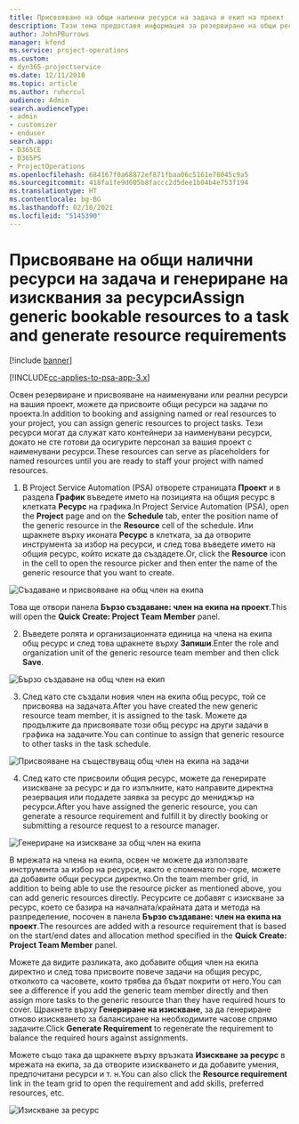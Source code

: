 ```yaml
---
title: Присвояване на общи налични ресурси на задача и екип на проект
description: Тази тема предоставя информация за резервиране на общи ресурси за задачи и екипи на проекти.
author: JohnPBurrows
manager: kfend
ms.service: project-operations
ms.custom:
- dyn365-projectservice
ms.date: 12/11/2018
ms.topic: article
ms.author: ruhercul
audience: Admin
search.audienceType:
- admin
- customizer
- enduser
search.app:
- D365CE
- D365PS
- ProjectOperations
ms.openlocfilehash: 684167f0a68872ef871fbaa06c5161e78045c9a5
ms.sourcegitcommit: 418fa1fe9d605b8faccc2d5dee1b04b4e753f194
ms.translationtype: HT
ms.contentlocale: bg-BG
ms.lasthandoff: 02/10/2021
ms.locfileid: "5145390"
---
```

# <a name="assign-generic-bookable-resources-to-a-task-and-generate-resource-requirements"></a><span data-ttu-id="a4eeb-103">Присвояване на общи налични ресурси на задача и генериране на изисквания за ресурси</span><span class="sxs-lookup"><span data-stu-id="a4eeb-103">Assign generic bookable resources to a task and generate resource requirements</span></span> 

[!include [banner](../includes/psa-now-project-operations.md)]

[!INCLUDE[cc-applies-to-psa-app-3.x](../includes/cc-applies-to-psa-app-3x.md)]

<span data-ttu-id="a4eeb-104">Освен резервиране и присвояване на наименувани или реални ресурси на вашия проект, можете да присвоите общи ресурси на задачи по проекта.</span><span class="sxs-lookup"><span data-stu-id="a4eeb-104">In addition to booking and assigning named or real resources to your project, you can assign generic resources to project tasks.</span></span> <span data-ttu-id="a4eeb-105">Тези ресурси могат да служат като контейнери за наименувани ресурси, докато не сте готови да осигурите персонал за вашия проект с наименувани ресурси.</span><span class="sxs-lookup"><span data-stu-id="a4eeb-105">These resources can serve as placeholders for named resources until you are ready to staff your project with named resources.</span></span> 

1. <span data-ttu-id="a4eeb-106">В Project Service Automation (PSA) отворете страницата **Проект** и в раздела **График** въведете името на позицията на общия ресурс в клетката **Ресурс** на графика.</span><span class="sxs-lookup"><span data-stu-id="a4eeb-106">In Project Service Automation (PSA), open the **Project** page and on the **Schedule** tab, enter the position name of the generic resource in the **Resource** cell of the schedule.</span></span> <span data-ttu-id="a4eeb-107">Или щракнете върху иконата **Ресурс** в клетката, за да отворите инструмента за избор на ресурси, и след това въведете името на общия ресурс, който искате да създадете.</span><span class="sxs-lookup"><span data-stu-id="a4eeb-107">Or, click the **Resource** icon in the cell to open the resource picker and then enter the name of the generic resource that you want to create.</span></span>

![Създаване и присвояване на общ член на екипа](media/RM-how-to-9.png)

<span data-ttu-id="a4eeb-109">Това ще отвори панела **Бързо създаване: член на екипа на проект**.</span><span class="sxs-lookup"><span data-stu-id="a4eeb-109">This will open the **Quick Create: Project Team Member** panel.</span></span> 

2. <span data-ttu-id="a4eeb-110">Въведете ролята и организационната единица на члена на екипа общ ресурс и след това щракнете върху **Запиши**.</span><span class="sxs-lookup"><span data-stu-id="a4eeb-110">Enter the role and organization unit of the generic resource team member and then click **Save**.</span></span>

![Бързо създаване на общ член на екип](media/RM-how-to-10.png)

3. <span data-ttu-id="a4eeb-112">След като сте създали новия член на екипа общ ресурс, той се присвоява на задачата.</span><span class="sxs-lookup"><span data-stu-id="a4eeb-112">After you have created the new generic resource team member, it is assigned to the task.</span></span> <span data-ttu-id="a4eeb-113">Можете да продължите да присвоявате този общ ресурс на други задачи в графика на задачите.</span><span class="sxs-lookup"><span data-stu-id="a4eeb-113">You can continue to assign that generic resource to other tasks in the task schedule.</span></span>

![Присвояване на съществуващ общ член на екипа на задачи](media/RM-how-to-11.png)

4. <span data-ttu-id="a4eeb-115">След като сте присвоили общия ресурс, можете да генерирате изискване за ресурс и да го изпълните, като направите директна резервация или подадете заявка за ресурс до мениджър на ресурси.</span><span class="sxs-lookup"><span data-stu-id="a4eeb-115">After you have assigned the generic resource, you can generate a resource requirement and fulfill it by directly booking or submitting a resource request to a resource manager.</span></span>

![Генериране на изискване за общ член на екипа](media/RM-how-to-12.png)

<span data-ttu-id="a4eeb-117">В мрежата на члена на екипа, освен че можете да използвате инструмента за избор на ресурси, както е споменато по-горе, можете да добавите общи ресурси директно.</span><span class="sxs-lookup"><span data-stu-id="a4eeb-117">On the team member grid, in addition to being able to use the resource picker as mentioned above, you can add generic resources directly.</span></span> <span data-ttu-id="a4eeb-118">Ресурсите се добавят с изискване за ресурс, което се базира на началната/крайната дата и метода на разпределение, посочен в панела **Бързо създаване: член на екипа на проект**.</span><span class="sxs-lookup"><span data-stu-id="a4eeb-118">The resources are added with a resource requirement that is based on the start/end dates and allocation method specified in the **Quick Create: Project Team Member** panel.</span></span>

<span data-ttu-id="a4eeb-119">Можете да видите разликата, ако добавите общия член на екипа директно и след това присвоите повече задачи на общия ресурс, отколкото са часовете, които трябва да бъдат покрити от него.</span><span class="sxs-lookup"><span data-stu-id="a4eeb-119">You can see a difference if you add the generic team member directly and then assign more tasks to the generic resource than they have required hours to cover.</span></span> <span data-ttu-id="a4eeb-120">Щракнете върху **Генериране на изискване**, за да генериране отново изискването за балансиране на необходимите часове спрямо задачите.</span><span class="sxs-lookup"><span data-stu-id="a4eeb-120">Click **Generate Requirement** to regenerate the requirement to balance the required hours against assignments.</span></span>

<span data-ttu-id="a4eeb-121">Можете също така да щракнете върху връзката **Изискване за ресурс** в мрежата на екипа, за да отворите изискването и да добавите умения, предпочитани ресурси и т. н.</span><span class="sxs-lookup"><span data-stu-id="a4eeb-121">You can also click the **Resource requirement** link in the team grid to open the requirement and add skills, preferred resources, etc.</span></span>

![Изискване за ресурс](media/RM-how-to-13.png)

